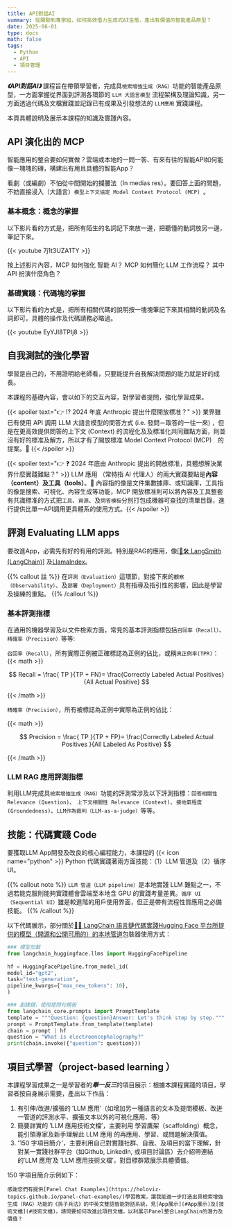 ```yaml
---
title: API對話AI
summary: 從閑聊到專家組，如何高效借力生成式AI生態，產出有價值的智能產品原型？
date: 2025-06-01
type: docs
math: false
tags:
  - Python
  - API
  - 項目管理
---
```


***《API對話AI》*** 課程旨在帶領學習者，完成具`檢索增強生成（RAG）`功能的智能產品原型，一方面掌握從界面到評測各環節的 `LLM 大語言模型` 流程架構及理論知識，另一方面透過代碼及文檔實踐並記錄已有成果及引發想法的 `LLM應用` 實踐課程。
<!--more-->

本頁具體說明及展示本課程的知識及實踐內容。

## API 演化出的 MCP

智能應用的整合要如何實做？雲端或本地的一問一答、有來有往的智能API如何能像一塊塊的磚，構建出有用且具體的智能App？

看劇（或編劇）不怕從中間開始的攔腰法（In medias res）。要回答上面的問題，不妨直接浸入（大語言）`模型上下文協定 Model Context Protocol (MCP) `。

### 基本概念：概念的掌握

以下影片看的方式是，把所有陌生的名詞記下來放一邊，把聽懂的動詞放另一邊，筆記下來。

{{< youtube 7j1t3UZA1TY >}}

按上述影片內容，MCP 如何強化 智能 AI？ MCP 如何簡化 LLM 工作流程？ 其中 API 扮演什麼角色？

### 基礎實踐：代碼塊的掌握

以下影片看的方式是，把所有相關代碼的說明按一塊塊筆記下來其相關的動詞及名詞即可，具體的操作及代碼請務必略過。

{{< youtube EyYJI8TPIj8 >}}

## 自我測試的強化學習

學習是自己的，不用證明給老師看，只要能提升自我解決問題的能力就是好的成長。

本課程的基礎內容，會以如下的交互內容，對學習者提問，強化學習成果。

{{< spoiler text="👉 ⁉ 2024 年底 Anthropic 提出什麼開放標准？" >}} 業界雖已有使用 API 調用 LLM 大語言模型的問答方式 (i.e. 發問－取答的一往一來) ，但是在更高效提供問答的上下文 (Context) 的流程化及及標准化共同難點方面，則並沒有好的標准及解方，所以才有了開放標准 Model Context Protocol (MCP)　的提案。🎉 {{< /spoiler >}}

{{< spoiler text="👉 ❓ 2024 年底由 Anthropic 提出的開放標准，具體想解決業界什麼實踐難點？" >}} LLM 應用 （常特指 AI 代理人）的兩大實踐要點是**內容（content）**及**工具（tools）**。🎉 內容指的像是文件集數據庫、或知識庫，工具指的像是搜索、可視化、內容生成等功能，MCP 開放標准則可以將內容及工具整套有共識標准的方式把`工具`、`資源`、及`問答模板`分別打包成機器可查找的清單目錄，進行提供比單一API調用更具體系的使用方式。{{< /spoiler >}}

## 評測 Evaluating LLM apps

要改進App，必需先有好的有用的評測。特別是RAG的應用，像[[🦜️🛠️ LangSmith (LangChain)](https://docs.smith.langchain.com/evaluation/tutorials/rag)] 及[LlamaIndex](https://docs.llamaindex.ai/en/stable/module_guides/stable/module)。

{{% callout 註 %}}
在`評測（Evaluation）`這環節，對接下來的`觀察（Observability）`、及`部署（Deployment）`具有指導及指引性的影響，因此是學習及操練的重點。
{{% /callout %}}

### 基本評測指標

在通用的機器學習及以文件檢索方面，常見的基本評測指標包括`召回率（Recall）`、`精確率（Precision）`等等:

`召回率（Recall）`，所有實際正例被正確標誌為正例的佔比，或稱`真正例率(TPR)`：
{{< math >}}

$$
Recall = \frac{ TP }{TP + FN}= \frac{Correctly Labeled Actual Positives}{All Actual Positive}
$$

{{< /math >}}

`精確率（Precision）`，所有被標誌為正例中實際為正例的佔比：

{{< math >}}

$$
Precision = \frac{ TP }{TP + FP}= \frac{Correctly Labeled Actual Positives }{All Labeled As Positive}
$$

{{< /math >}}

### LLM RAG 應用評測指標

利用LLM完成具`檢索增強生成（RAG）`功能的評測常涉及以下評測指標：`回答相關性Relevance (Question)`、 `上下文相關性 Relevance (Context)`、`接地氣程度 (Groundedness)`、`LLM作為裁判（LLM-as-a-judge）`等等。

## 技能：代碼實踐 Code

要獲取LLM App開發及改良的核心編程能力，本課程的 {{< icon name="python" >}} Python 代碼實踐著兩方面技能：（1）LLM 管道及（2）循序 UI。

{{% callout note %}}
`LLM 管道（LLM pipeline）`是本地實踐 LLM 難點之一，不過若能克服則能夠實踐體會雲端至本地含 GPU 的實踐考量差異。`循序 UI （Sequential UI）`雖是較進階的用戶使用界面，但正是帶有流程性質應用之必備技能。
{{% /callout %}}

以下代碼展示，部分關於[🦜️🔗 LangChain 語言鏈代碼實踐Hugging Face 平台所提供的模型（開源和公開可用的）的本地管道]((https://python.langchain.com/docs/integrations/llms/huggingface_pipelines/#gpu-inference))包裝器使用方式：

```python
### 模型加載
from langchain_huggingface.llms import HuggingFacePipeline  
  
hf = HuggingFacePipeline.from_model_id(  
model_id="gpt2",  
task="text-generation",  
pipeline_kwargs={"max_new_tokens": 10},  
)

### 創建鏈，使用提問句模板
from langchain_core.prompts import PromptTemplate
template = """Question: {question}Answer: Let's think step by step."""
prompt = PromptTemplate.from_template(template)
chain = prompt | hf
question = "What is electroencephalography?"
print(chain.invoke({"question": question}))
```

## 項目式學習（project-based learning ）

本課程學習成果之一是學習者的***舉一反三***的項目展示：根據本課程實踐的項目，學習者按自身展示需要，產出以下作品：

1. 有引伸/改進/擴張的 ′LLM 應用′（如增加另一種語言的文本及提問模板、改迸一管道的評測水平、擴張文本以外的可視化應用、等）  
2. 簡要詳實的 ′LLM 應用技術文檔′，主要利用 學習鷹架（scaffolding）概念，能引領專家及新手理解此 LLM 應用 的再應用、學習、或問題解決價值。
3. '150 字項目簡介'，主要利用自己對實踐社群、自我、及項目的當下理解，針對某一實踐社群平台（如Github, LinkedIn, 或項目討論區）去介紹帶連結的′LLM 應用′及 ′LLM 應用技術文檔′，對目標群眾展示具體價值。

150 字項目簡介示例如下：

```
感謝您們有提供[Panel Chat Examples](https://holoviz-topics.github.io/panel-chat-examples/)學習教案，讓我能進一步打造出具檢索增強生成（RAG）功能的《孫子兵法》的中英文雙語智能對話系統，見[App展示](#App展示)及[技術文檔](#技術文檔)。請問要如何改進此項目文檔，以利展示Panel整合LangChain的潛力及價值？
```